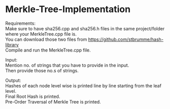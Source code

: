 # Merkle-Tree-Implementation

Requirements:<br />
Make sure to have sha256.cpp and sha256.h files in the same project/folder where your MerkleTree.cpp file is.<br />
You can download those two files from https://github.com/stbrumme/hash-library<br />
Compile and run the MerkleTree.cpp file.<br />

Input:<br />
Mention no. of strings that you have to provide in the input.<br />
Then provide those no.s of strings.<br />

Output:<br />
Hashes of each node level wise is printed line by line starting from the leaf level.<br />
Final Root Hash is printed.<br />
Pre-Order Traversal of Merkle Tree is printed.<br />
